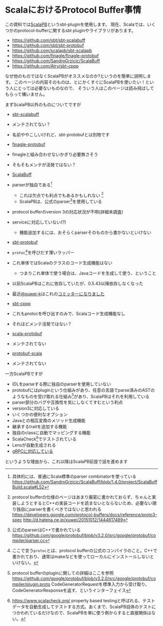 # ScalaにおけるProtocol Buffer事情

この資料では[ScalaPB](https://github.com/scalapb/ScalaPB)というsbt-pluginを使用します。
現在、Scalaでは、いくつかのprotocol-bufferに関するsbt pluginやライブラリがあります。

- https://github.com/sbt/sbt-scalabuff
- https://github.com/sbt/sbt-protobuf
- https://github.com/scalapb/sbt-scalapb
- https://github.com/finagle/finagle-protobuf
- https://github.com/SandroGrzicic/ScalaBuff
- https://github.com/Atry/sbt-cppp


なぜ他のものではなくScalaPBがオススメなのか?というのを簡単に説明します。
このページの内容そのものは、とにかくすぐにScalaPBを使いたい！という人にとっては必要ないものなので、
そういう人はこのページは読み飛ばしてもらって構いません。

まずScalaPB以外のものについてですが

- [sbt-scalabuff](https://github.com/sbt/sbt-scalabuff)
 - メンテされてない？
 - 名前ややこしいけれど、sbt-protobufとは別物です

- [finagle-protobuf](https://github.com/finagle/finagle-protobuf)
 - finagleと組み合わせないかぎり必要無さそう
 - そもそもメンテが活発ではない？

- [ScalaBuff](https://github.com/SandroGrzicic/ScalaBuff)
 - parserが独自である[^ScalaBuff-parser]
   - これは欠点でも利点でもあるかもしれない [^protobuf-parser]
   - ScalaPBは、公式のparser[^protobuf-parser-cpp]を使用している
 - protocol bufferのversion 3の対応状況が不明(詳細未調査)
 - serviceに対応していない(?)
   - 機能追加するには、おそらくparserそのものから書かないといけない

- [sbt-protobuf](https://github.com/sbt/sbt-protobuf)
 - `protoc`[^protoc]を呼びだす薄いラッパー
 - これ単体ではScalaのクラスのコード生成機能はない
   - つまりこれ単体で使う場合は、Javaコードを生成して使う、ということ
 - 以前ScalaPBはこれに依存していたが、0.5.43以降依存しなくなった
 - 最近[@xuwei-k](https://github.com/xuwei-k)はこれの[コミッターになりました](http://d.hatena.ne.jp/xuwei/20160114/1452790299)

- [sbt-cppp](https://github.com/Atry/sbt-cppp)
 - これもprotocを呼び出すのみで、Scalaコード生成機能なし
 - それほどメンテ活発ではない？

- [scala-protobuf](https://github.com/jeffplaisance/scala-protobuf)
 - メンテされてない

- [protobuf-scala](https://code.google.com/p/protobuf-scala)
 - メンテされてない

一方ScalaPBですが

- IDLをparseする際に独自のparserを使用していない
 - protobufにはpluginという仕組みがあり、任意の言語でparse済みのASTのようなものを受け取れる仕組み[^protobuf-plugin]があり、ScalaPBはそれを利用している
 - parser部分のバグや互換性を気にしなくてすむという利点
- version3に対応している
- いくつかの便利なオプション 
 - Javaとの相互変換のメソッド生成機能
 - 継承するtraitを追加する機能
 - 独自のclassに自動でマッピングする機能
- ScalaCheck[^scalacheck]でテストされている
- Lensが自動生成される
- [gRPCに対応している](https://github.com/scalapb/ScalaPB/issues/44)

というような理由から、これ以降はScalaPB前提で話を進めます


[^ScalaBuff-parser]: 具体的には、普通にScala標準のparser combinatorを使っている https://github.com/SandroGrzicic/ScalaBuff/blob/1.4.0/project/ScalaBuffBuild.scala#L52
[^protobuf-parser]: protocol bufferの仕様のページはあまり厳密に書かれておらず、ちゃんと実装しようとするとC++の実装コードを読まないとならないため、必要ない限り独自にparserを書くべきではないと思われる https://developers.google.com/protocol-buffers/docs/reference/proto3-spec http://d.hatena.ne.jp/xuwei/20151012/1444617489
[^protobuf-parser-cpp]: 公式のparserはC++で書かれている https://github.com/google/protobuf/blob/v3.2.0/src/google/protobuf/compiler/parser.cc
[^protoc]: ここで言う`protoc`とは、protocol bufferの公式のコンパイラのこと。C++で書かれており、通常はmakeなどを使ってローカルにインストールしないといけない。
[^protobuf-plugin]: protocol bufferのpluginに関しての詳細はここを参照 https://github.com/google/protobuf/blob/v3.2.0/src/google/protobuf/compiler/plugin.proto CodeGeneratorRequestを標準入力から受け取り、CodeGeneratorResponseを返す、というインターフェイス
[^scalacheck]: https://www.scalacheck.org/ property based testingと呼ばれる、テストデータを自動生成してテストする方式。あくまで、ScalaPB自体のテストにつかわれているだけなので、ScalaPBを単に使う側からすると直接関係はない。
